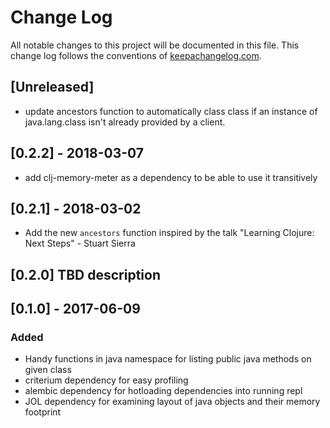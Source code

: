 # Change Log

All notable changes to this project will be documented in this file. This change log follows the conventions of [keepachangelog.com](http://keepachangelog.com/).

## [Unreleased]

* update ancestors function to automatically class class if an instance 
  of java.lang.class isn't already provided by a client.

## [0.2.2] - 2018-03-07

* add clj-memory-meter as a dependency to be able to use it transitively

## [0.2.1] - 2018-03-02

* Add the new `ancestors` function inspired by the talk "Learning Clojure: Next Steps" - Stuart Sierra

## [0.2.0] TBD description

## [0.1.0] - 2017-06-09

### Added
- Handy functions in java namespace for listing public java methods on given class
- criterium dependency for easy profiling
- alembic dependency for hotloading dependencies into running repl
- JOL dependency for examining layout of java objects and their memory footprint

